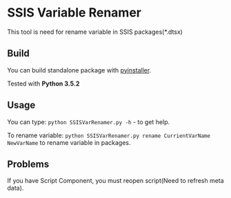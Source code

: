 # SSIS Variable Renamer

This tool is need for rename variable in SSIS packages(*.dtsx)

## Build

You can build standalone package with [pyinstaller](http://www.pyinstaller.org/).

Tested with **Python 3.5.2**

## Usage

You can type:
    `python SSISVarRenamer.py -h` - to get help.
    
To rename variable:
    `python SSISVarRenamer.py rename CurrientVarName NewVarName` to rename variable in packages.
    
## Problems

If you have Script Component, you must reopen script(Need to refresh meta data).  
    